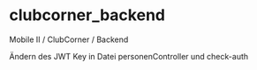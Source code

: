 # clubcorner_backend
Mobile II / ClubCorner / Backend

Ändern des JWT Key in Datei personenController und check-auth